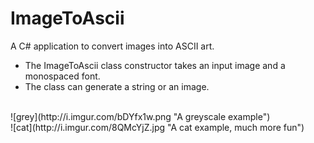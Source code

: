 # ImageToAscii
A C# application to convert images into ASCII art.
- The ImageToAscii class constructor takes an input image and a monospaced font.
- The class can generate a string or an image.

<br>
![grey](http://i.imgur.com/bDYfx1w.png "A greyscale example")
<br>
![cat](http://i.imgur.com/8QMcYjZ.jpg "A cat example, much more fun")
